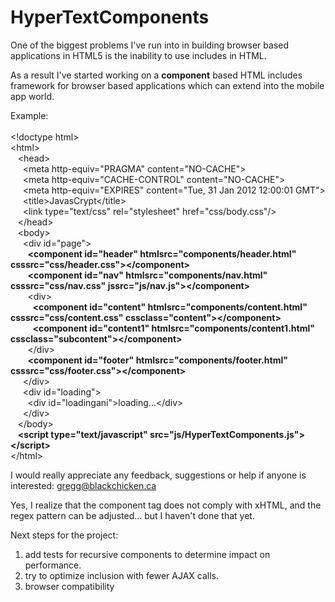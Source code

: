 HyperTextComponents
==========

One of the biggest problems I've run into in building browser based applications in HTML5 is the inability to use includes in HTML.

As a result I've started working on a <b>component</b> based HTML includes framework for browser based applications which can extend into the mobile app world.

Example:<br/>
<br/>
&lt;!doctype html&gt;<br/>
&lt;html&gt;<br/>
&nbsp;&nbsp;	&lt;head&gt;<br/>
&nbsp;&nbsp;&nbsp;&nbsp;		&lt;meta http-equiv="PRAGMA" content="NO-CACHE"&gt;<br/>
&nbsp;&nbsp;&nbsp;&nbsp;		&lt;meta http-equiv="CACHE-CONTROL" content="NO-CACHE"&gt;<br/>
&nbsp;&nbsp;&nbsp;&nbsp;		&lt;meta http-equiv="EXPIRES" content="Tue, 31 Jan 2012 12:00:01 GMT"&gt;<br/>
&nbsp;&nbsp;&nbsp;&nbsp;		&lt;title&gt;JavasCrypt&lt;/title&gt;<br/>
&nbsp;&nbsp;&nbsp;&nbsp;		&lt;link type="text/css" rel="stylesheet" href="css/body.css"/&gt;<br/>
&nbsp;&nbsp;	&lt;/head&gt;<br/>
&nbsp;&nbsp;	&lt;body&gt;<br/>
&nbsp;&nbsp;&nbsp;&nbsp;		&lt;div id="page"&gt;<br/>
&nbsp;&nbsp;&nbsp;&nbsp;&nbsp;&nbsp;			<b>&lt;component id="header" htmlsrc="components/header.html" csssrc="css/header.css"&gt;&lt;/component&gt;</b><br/>
&nbsp;&nbsp;&nbsp;&nbsp;&nbsp;&nbsp;			<b>&lt;component id="nav" htmlsrc="components/nav.html" csssrc="css/nav.css" jssrc="js/nav.js"&gt;&lt;/component&gt;</b><br/>
&nbsp;&nbsp;&nbsp;&nbsp;&nbsp;&nbsp;			&lt;div&gt;<br/>
&nbsp;&nbsp;&nbsp;&nbsp;&nbsp;&nbsp;&nbsp;&nbsp;				<b>&lt;component id="content" htmlsrc="components/content.html" csssrc="css/content.css" cssclass="content"&gt;&lt;/component&gt;</b><br/>
&nbsp;&nbsp;&nbsp;&nbsp;&nbsp;&nbsp;&nbsp;&nbsp;				<b>&lt;component id="content1" htmlsrc="components/content1.html" cssclass="subcontent"&gt;&lt;/component&gt;</b><br/>
&nbsp;&nbsp;&nbsp;&nbsp;&nbsp;&nbsp;			&lt;/div&gt;<br/>
&nbsp;&nbsp;&nbsp;&nbsp;&nbsp;&nbsp;			<b>&lt;component id="footer" htmlsrc="components/footer.html" csssrc="css/footer.css"&gt;&lt;/component&gt;</b><br/>
&nbsp;&nbsp;&nbsp;&nbsp;		&lt;/div&gt;<br/>
&nbsp;&nbsp;&nbsp;&nbsp;		&lt;div id="loading"&gt;<br/>
&nbsp;&nbsp;&nbsp;&nbsp;&nbsp;&nbsp;		&lt;div id="loadingani"&gt;loading...&lt;/div&gt;<br/>
&nbsp;&nbsp;&nbsp;&nbsp;		&lt;/div&gt;<br/>
&nbsp;&nbsp;	&lt;/body&gt;<br/>
&nbsp;&nbsp;	<b>&lt;script type="text/javascript" src="js/HyperTextComponents.js"&gt;&lt;/script&gt;</b><br/>
&lt;/html&gt;<br/>

I would really appreciate any feedback, suggestions or help if anyone is interested: <a href="mailto:gregg@blackchicken.ca">gregg@blackchicken.ca</a>

Yes, I realize that the component tag does not comply with xHTML, and the regex pattern can be adjusted... but I haven't done that yet.

Next steps for the project:
<ol>
	<li>add tests for recursive components to determine impact on performance.</li>
	<li>try to optimize inclusion with fewer AJAX calls.</li>
	<li>browser compatibility</li>
</ol>